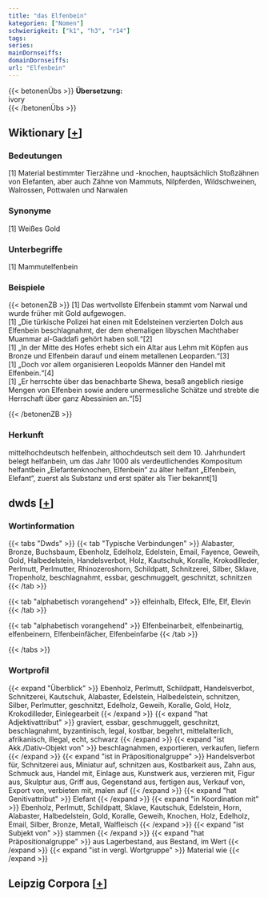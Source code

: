 ```yaml
---
title: "das Elfenbein"
kategorien: ["Nomen"]
schwierigkeit: ["k1", "h3", "r14"]
tags:
series:
mainDornseiffs:
domainDornseiffs:
url: "Elfenbein"
---
```


{{< betonenÜbs >}}
**Übersetzung:**  
ivory  
{{< /betonenÜbs >}}

## Wiktionary [[+](https://de.wiktionary.org/wiki/Elfenbein)]

### Bedeutungen
[1] Material bestimmter Tierzähne und -knochen, hauptsächlich Stoßzähnen von Elefanten, aber auch Zähne von Mammuts, Nilpferden, Wildschweinen, Walrossen, Pottwalen und Narwalen  

### Synonyme
[1] Weißes Gold  

### Unterbegriffe
[1] Mammutelfenbein  

### Beispiele
{{< betonenZB >}}
[1] Das wertvollste Elfenbein stammt vom Narwal und wurde früher mit Gold aufgewogen.  
[1] „Die türkische Polizei hat einen mit Edelsteinen verzierten Dolch aus Elfenbein beschlagnahmt, der dem ehemaligen libyschen Machthaber Muammar al-Gaddafi gehört haben soll.“[2]  
[1] „In der Mitte des Hofes erhebt sich ein Altar aus Lehm mit Köpfen aus Bronze und Elfenbein darauf und einem metallenen Leoparden.“[3]  
[1] „Doch vor allem organisieren Leopolds Männer den Handel mit Elfenbein.“[4]  
[1] „Er herrschte über das benachbarte Shewa, besaß angeblich riesige Mengen von Elfenbein sowie andere unermessliche Schätze und strebte die Herrschaft über ganz Abessinien an.“[5]  

{{< /betonenZB >}}
### Herkunft
mittelhochdeutsch helfenbein, althochdeutsch seit dem 10. Jahrhundert belegt helfanbein, um das Jahr 1000 als verdeutlichendes Kompositum helfantbein „Elefantenknochen, Elfenbein“ zu älter helfant „Elfenbein, Elefant“, zuerst als Substanz und erst später als Tier bekannt[1]  



## dwds [[+](https://www.dwds.de/wb/Elfenbein)]

### Wortinformation
{{< tabs "Dwds" >}}
{{< tab "Typische Verbindungen" >}}
Alabaster, Bronze, Buchsbaum, Ebenholz, Edelholz, Edelstein, Email, Fayence, Geweih, Gold, Halbedelstein, Handelsverbot, Holz, Kautschuk, Koralle, Krokodilleder, Perlmutt, Perlmutter, Rhinozeroshorn, Schildpatt, Schnitzerei, Silber, Sklave, Tropenholz, beschlagnahmt, essbar, geschmuggelt, geschnitzt, schnitzen
{{< /tab >}}

{{< tab "alphabetisch vorangehend" >}}
elfeinhalb, Elfeck, Elfe, Elf, Elevin
{{< /tab >}}

{{< tab "alphabetisch vorangehend" >}}
Elfenbeinarbeit, elfenbeinartig, elfenbeinern, Elfenbeinfächer, Elfenbeinfarbe
{{< /tab >}}

{{< /tabs >}}

### Wortprofil
{{< expand "Überblick" >}} Ebenholz, Perlmutt, Schildpatt, Handelsverbot, Schnitzerei, Kautschuk, Alabaster, Edelstein, Halbedelstein, schnitzen, Silber, Perlmutter, geschnitzt, Edelholz, Geweih, Koralle, Gold, Holz, Krokodilleder, Einlegearbeit {{< /expand >}}
{{< expand "hat Adjektivattribut" >}} graviert, essbar, geschmuggelt, geschnitzt, beschlagnahmt, byzantinisch, legal, kostbar, begehrt, mittelalterlich, afrikanisch, illegal, echt, schwarz {{< /expand >}}
{{< expand "ist Akk./Dativ-Objekt von" >}} beschlagnahmen, exportieren, verkaufen, liefern {{< /expand >}}
{{< expand "ist in Präpositionalgruppe" >}} Handelsverbot für, Schnitzerei aus, Miniatur auf, schnitzen aus, Kostbarkeit aus, Zahn aus, Schmuck aus, Handel mit, Einlage aus, Kunstwerk aus, verzieren mit, Figur aus, Skulptur aus, Griff aus, Gegenstand aus, fertigen aus, Verkauf von, Export von, verbieten mit, malen auf {{< /expand >}}
{{< expand "hat Genitivattribut" >}} Elefant {{< /expand >}}
{{< expand "in Koordination mit" >}} Ebenholz, Perlmutt, Schildpatt, Sklave, Kautschuk, Edelstein, Horn, Alabaster, Halbedelstein, Gold, Koralle, Geweih, Knochen, Holz, Edelholz, Email, Silber, Bronze, Metall, Walfleisch {{< /expand >}}
{{< expand "ist Subjekt von" >}} stammen {{< /expand >}}
{{< expand "hat Präpositionalgruppe" >}} aus Lagerbestand, aus Bestand, im Wert {{< /expand >}}
{{< expand "ist in vergl. Wortgruppe" >}} Material wie {{< /expand >}}

## Leipzig Corpora [[+](https://corpora.uni-leipzig.de/en/res?word=Elfenbein&corpusId=deu_newscrawl-public_2018)]

